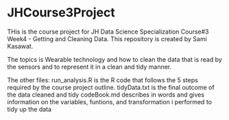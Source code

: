 # JHCourse3Project
THis is the course project for JH Data Science Specialization Course#3 Week4 - Getting and Cleaning Data. This repository is created by Sami Kasawat.

The topics is Wearable technology and how to clean the data that is read by the sensors and to represent it in a clean and tidy manner.

The other files:
run_analysis.R 	is the R code that follows the 5 steps required by the course project outline.
tidyData.txt	is the final outcome of the data cleaned and tidy
codeBook.md	describes in words and gives information on the variables, funtions, and transformation i performed to tidy up the data
